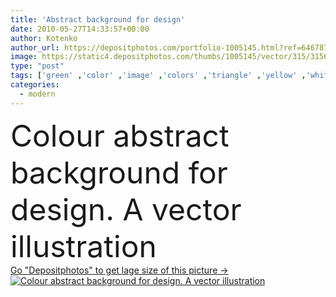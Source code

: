 ```yaml
---
title: 'Abstract background for design'
date: 2010-05-27T14:33:57+00:00
author: Kotenko
author_url: https://depositphotos.com/portfolio-1005145.html?ref=64678756
image: https://static4.depositphotos.com/thumbs/1005145/vector/315/3156664/api_thumb_450.jpg?forcejpeg=true
type: "post"
tags: ['green' ,'color' ,'image' ,'colors' ,'triangle' ,'yellow' ,'white' ,'vector' ,'background' ,'colorful' ,'backgrounds' ,'curve' ,'graphic' ,'element' ,'illustration' ,'design' ,'painting' ,'space' ,'shapes' ,'beautiful' ,'decoration' ,'decorative' ,'ideas' ,'new' ,'art' ,'summer' ,'abstract' ,'texture' ,'orange' ,'colour' ,'light' ,'life' ,'pattern' ,'mountain' ,'line' ,'style' ,'frame' ,'modern' ,'paint' ,'splash' ,'back' ,'graphics' ,'elements' ,'abstraction' ,'backdrop' ,'creative' ,'concept' ,'motion' ,'icon' ,'blank' ]
categories: 
  - modern
---
```

<div aling="center">
            <font size="60"> Colour abstract background for design. A vector illustration</font>   
</div>
<div>
    <a href='https://static4.depositphotos.com/thumbs/1005145/vector/315/3156664/api_thumb_450.jpg?forcejpeg=true?ref=64678756' target=_blank > Go "Depositphotos" to get lage size of this picture ->
        <img href='https://static4.depositphotos.com/thumbs/1005145/vector/315/3156664/api_thumb_450.jpg?forcejpeg=true?ref=64678756' src='https://static4.depositphotos.com/1005145/315/v/950/depositphotos_3156664-stock-illustration-abstract-background-for-design.jpg?forcejpeg=true' alt='Colour abstract background for design. A vector illustration' >
    </a>
</div>
